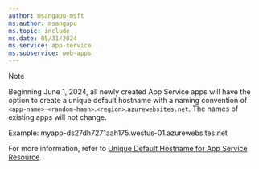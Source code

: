 ```yaml
---
author: msangapu-msft
ms.author: msangapu
ms.topic: include
ms.date: 05/31/2024
ms.service: app-service
ms.subservice: web-apps
---
```


<a name="dnl-note" ></a>

> [!NOTE]
> Beginning June 1, 2024, all newly created App Service apps will have the option to create a unique default hostname with a naming convention of `<app-name>`-`<random-hash>`.`<region>`.`azurewebsites.net`. The names of existing apps will not change.
>
> Example: myapp-ds27dh7271aah175.westus-01.azurewebsites.net 
>    
> For more information, refer to [Unique Default Hostname for App Service Resource](https://go.microsoft.com/fwlink/?linkid=2265728).
>